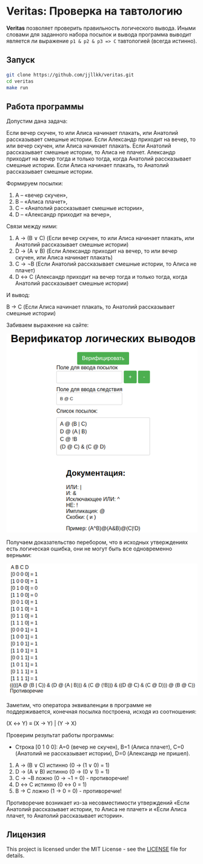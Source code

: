 # Veritas: Проверка на тавтологию

**Veritas** позволяет проверить правильность логического вывода. Иными словами для заданного набора посылок и вывода программа выводит является ли выражение `p1 & p2 & p3 => C` тавтологией (всегда истинно).

## Запуск
   ```bash
   git clone https://github.com/jjllkk/veritas.git
   cd veritas
   make run 
   ```
## Работа программы

Допустим дана задача:

Если вечер скучен, то или Алиса начинает плакать, или Анатолий рассказывает смешные истории. Если Александр приходит на вечер, то или вечер скучен, или Алиса начинает плакать. Если Анатолий рассказывает смешные истории, то Алиса не плачет. Александр приходит на вечер тогда и только тогда, когда Анатолий рассказывает смешные истории. Если Алиса начинает плакать, то Анатолий рассказывает смешные истории.

Формируем посылки:

1. A – «вечер скучен»,
2. B – «Алиса плачет»,
3. C – «Анатолий рассказывает смешные истории»,
4. D – «Александр приходит на вечер»,

Связи между ними:

1. A → (B ∨ C) (Если вечер скучен, то или Алиса начинает плакать, или Анатолий рассказывает смешные истории)
2. D → (A ∨ B) (Если Александр приходит на вечер, то или вечер скучен, или Алиса начинает плакать)
3. C → ¬B (Если Анатолий рассказывает смешные истории, то Алиса не плачет)
4. D ↔ C (Александр приходит на вечер тогда и только тогда, когда Анатолий рассказывает смешные истории)

И вывод:

B → C (Если Алиса начинает плакать, то Анатолий рассказывает смешные истории)

Забиваем выражение на сайте:

![Ввод](images/input.png)

Получаем доказательство перебором, что в исходных утверждениях есть логическая ошибка, они не могут быть все одновременно верными:

![Вывод](images/output.png)

Заметим, что оператора эквиваленции в программе не поддерживается, конечная посылка построена, исходя из соотношения:

(X ↔ Y) ≡ (X → Y) | (Y → X)


Проверим результат работы программы:
- Строка \[0 1 0 0\]: A=0 (вечер не скучен), B=1 (Алиса плачет), C=0 (Анатолий не рассказывает истории), D=0 (Александр не пришел).
1. A → (B ∨ C) истинно (0 → (1 ∨ 0) = 1)
2. D → (A ∨ B) истинно (0 → (0 ∨ 1) = 1)
3. C → ¬B ложно (0 → ¬1 = 0) - противоречие!
4. D ↔ C истинно (0 ↔ 0 = 1)
5. B → C ложно (1 → 0 = 0) - противоречие!

Противоречие возникает из-за несовместимости утверждений «Если Анатолий рассказывает истории, то Алиса не плачет» и «Если Алиса плачет, то Анатолий рассказывает истории».

## Лицензия

This project is licensed under the MIT License - see the [LICENSE](LICENSE) file for details.
